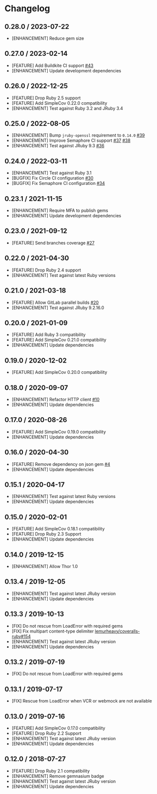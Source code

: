 # Changelog

## 0.28.0 / 2023-07-22

* [ENHANCEMENT] Reduce gem size

## 0.27.0 / 2023-02-14

* [FEATURE] Add Buildkite CI support [#43](https://github.com/tagliala/coveralls-ruby-reborn/pull/43)
* [ENHANCEMENT] Update development dependencies

## 0.26.0 / 2022-12-25

* [FEATURE] Drop Ruby 2.5 support
* [FEATURE] Add SimpleCov 0.22.0 compatibility
* [ENHANCEMENT] Test against Ruby 3.2 and JRuby 3.4

## 0.25.0 / 2022-08-05

* [ENHANCEMENT] Bump `jruby-openssl` requirement to `0.14.0` [#39](https://github.com/tagliala/coveralls-ruby-reborn/pull/39)
* [ENHANCEMENT] Improve Semaphore CI support [#37](https://github.com/tagliala/coveralls-ruby-reborn/pull/37) [#38](https://github.com/tagliala/coveralls-ruby-reborn/pull/38)
* [ENHANCEMENT] Test against JRuby 9.3 [#36](https://github.com/tagliala/coveralls-ruby-reborn/pull/36)

## 0.24.0 / 2022-03-11

* [ENHANCEMENT] Test against Ruby 3.1
* [BUGFIX] Fix Circle CI configuration [#30](https://github.com/tagliala/coveralls-ruby-reborn/issues/30)
* [BUGFIX] Fix Semaphore CI configuration [#34](https://github.com/tagliala/coveralls-ruby-reborn/pull/34)

## 0.23.1 / 2021-11-15

* [ENHANCEMENT] Require MFA to publish gems
* [ENHANCEMENT] Update development dependencies

## 0.23.0 / 2021-09-12

* [FEATURE] Send branches coverage [#27](https://github.com/tagliala/coveralls-ruby-reborn/pull/27)

## 0.22.0 / 2021-04-30

* [FEATURE] Drop Ruby 2.4 support
* [ENHANCEMENT] Test against latest Ruby versions

## 0.21.0 / 2021-03-18

* [FEATURE] Allow GitLab parallel builds [#20](https://github.com/tagliala/coveralls-ruby-reborn/pull/20)
* [ENHANCEMENT] Test against JRuby 9.2.16.0

## 0.20.0 / 2021-01-09

* [FEATURE] Add Ruby 3 compatibility
* [FEATURE] Add SimpleCov 0.21.0 compatibility
* [ENHANCEMENT] Update dependencies

## 0.19.0 / 2020-12-02

* [FEATURE] Add SimpleCov 0.20.0 compatibility

## 0.18.0 / 2020-09-07

* [ENHANCEMENT] Refactor HTTP client [#10](https://github.com/tagliala/coveralls-ruby-reborn/pull/10)
* [ENHANCEMENT] Update dependencies

## 0.17.0 / 2020-08-26

* [FEATURE] Add SimpleCov 0.19.0 compatibility
* [ENHANCEMENT] Update dependencies

## 0.16.0 / 2020-04-30

* [FEATURE] Remove dependency on json gem [#4](https://github.com/tagliala/coveralls-ruby-reborn/pull/4)
* [ENHANCEMENT] Update dependencies

## 0.15.1 / 2020-04-17

* [ENHANCEMENT] Test against latest Ruby versions
* [ENHANCEMENT] Update dependencies

## 0.15.0 / 2020-02-01

* [FEATURE] Add SimpleCov 0.18.1 compatibility
* [FEATURE] Drop Ruby 2.3 Support
* [ENHANCEMENT] Update dependencies

## 0.14.0 / 2019-12-15

* [ENHANCEMENT] Allow Thor 1.0

## 0.13.4 / 2019-12-05

* [ENHANCEMENT] Test against latest JRuby version
* [ENHANCEMENT] Update dependencies

## 0.13.3 / 2019-10-13

* [FIX] Do not rescue from LoadError with required gems
* [FIX] Fix multipart content-type delimiter [lemurheavy/coveralls-ruby#154](https://github.com/lemurheavy/coveralls-ruby/pull/154)
* [ENHANCEMENT] Test against latest JRuby version
* [ENHANCEMENT] Update dependencies

## 0.13.2 / 2019-07-19

* [FIX] Do not rescue from LoadError with required gems

## 0.13.1 / 2019-07-17

* [FIX] Rescue from LoadError when VCR or webmock are not available

## 0.13.0 / 2019-07-16

* [FEATURE] Add SimpleCov 0.17.0 compatibility
* [FEATURE] Drop Ruby 2.2 Support
* [ENHANCEMENT] Test against latest JRuby version
* [ENHANCEMENT] Update dependencies

## 0.12.0 / 2018-07-27

* [FEATURE] Drop Ruby 2.1 compatibility
* [ENHANCEMENT] Remove gemnasium badge
* [ENHANCEMENT] Test against latest JRuby version
* [ENHANCEMENT] Update dependencies
